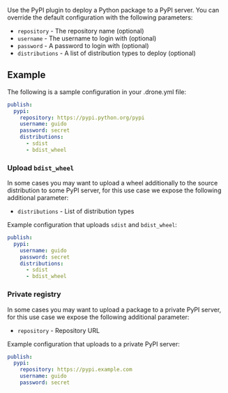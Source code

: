 Use the PyPI plugin to deploy a Python package to a PyPI server. You can
override the default configuration with the following parameters:

* `repository` - The repository name (optional)
* `username` - The username to login with (optional)
* `password` - A password to login with (optional)
* `distributions` - A list of distribution types to deploy (optional)

## Example

The following is a sample configuration in your .drone.yml file:

```yaml
publish:
  pypi:
    repository: https://pypi.python.org/pypi
    username: guido
    password: secret
    distributions:
      - sdist
      - bdist_wheel
```

### Upload `bdist_wheel`

In some cases you may want to upload a wheel additionally to the source
distribution to some PyPI server, for this use case we expose the following
additional parameter:

* `distributions` - List of distribution types

Example configuration that uploads `sdist` and `bdist_wheel`:

```yaml
publish:
  pypi:
    username: guido
    password: secret
    distributions:
      - sdist
      - bdist_wheel
```

### Private registry

In some cases you may want to upload a package to a private PyPI server, for
this use case we expose the following additional parameter:

* `repository` - Repository URL

Example configuration that uploads to a private PyPI server:

```yaml
publish:
  pypi:
    repository: https://pypi.example.com
    username: guido
    password: secret
```
